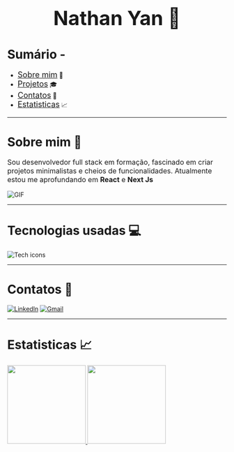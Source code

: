 <h1 style="text-align: center; font-family:Inter; font-size: 45px"> Nathan Yan 🚀</h1>

<h1>Sumário - </h1>
<ul> 
    <li><a href="#about" style="font-size:18px; font-family:Inter"> Sobre mim</a> 👤</li>
    <li><a href="#projects" style="font-size:18px; font-family:Inter"> Projetos</a> 🎓</li>
    <li><a href="#contacts" style="font-size:18px; font-family:Inter"> Contatos</a> 📲</li>
    <li><a href="#stats" style="font-size:18px; font-family:Inter"> Estatisticas</a> 📈</li>
</ul>

<hr>

<div id="about">
    <h1>Sobre mim 👤</h1> 
    <p style="font-size:16px; font-family:Inter">Sou desenvolvedor full stack em formação, fascinado em criar projetos minimalistas e cheios de funcionalidades. Atualmente estou me aprofundando em <b>React</b> e <b>Next Js</b></p>
    <img src="https://media.giphy.com/media/ZVik7pBtu9dNS/giphy.gif?cid=790b7611qjwt1fe5ovynmoxocvyxc2kx0ifg3uk5x58mtjlq&ep=v1_gifs_search&rid=giphy.gif&ct=g" alt="GIF">
</div>

<hr>

<div id="techs">
    <h1>Tecnologias usadas 💻</h1> 
    <img src="https://skillicons.dev/icons?i=git,html,css,js,typescript,nodejs,react,nextjs" alt="Tech icons">
</div>


<hr>

<div id="contacts">
    <h1>Contatos 📲</h1> 
    <a href="https://www.linkedin.com/in/nathan-yan-alves/"><img src="https://skillicons.dev/icons?i=linkedin" alt="Linkedln"></a>
    <a href="mailto:nathan_yan_alves@hotmail.com"><img src="https://skillicons.dev/icons?i=gmail" alt="Gmail"></a>
</div>

<hr>

<div id="stats">
    <h1>Estatisticas 📈</h1> 
    <a href="https://github.com/NathanYanDev">
    <img loading="lazy" height="180em" src="https://github-readme-stats.vercel.app/api/top-langs/?username=NathanYanDev&layout=compact&langs_count=7&theme=dracula"/>
    <img loading="lazy" height="180em" src="https://github-readme-stats.vercel.app/api?username=NathanYanDev&show_icons=true&theme=dracula&include_all_commits=true&count_private=true"/>  
</div>

